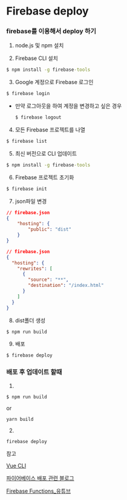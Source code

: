 # Firebase deploy

### firebase를 이용해서 deploy 하기



1. node.js 및 npm 설치



2. Firebase CLI 설치

```cmd
$ npm install -g firebase-tools
```



3. Google 계정으로 Firebase 로그인

```cmd
$ firebase login
```



- 만약 로그아웃을 하여 계정을 변경하고 싶은 경우

  ```cmd
  $ firebase logout
  ```

  

4. 모든 Firebase 프로젝트를 나열

```cmd
$ firebase list
```



5. 최신 버전으로 CLI 업데이트

```cmd
$ npm install -g firebase-tools
```



6. Firebase 프로젝트 초기화

```cmd
$ firebase init
```



7. json파일 변경

```json
// firebase.json
{
    "hosting": {
        "public": "dist"
    }
}
```



```json
// firebase.json
{
  "hosting": {
    "rewrites": [
      {
        "source": "**",
        "destination": "/index.html"
      }
    ]
  }
}
```



8. dist폴더 생성

```cmd
$ npm run build
```



9. 배포

```cmd
$ firebase deploy
```





### 배포 후 업데이트 할때

1. 

```
$ npm run build
```

or

```
yarn build
```



2. 

```
firebase deploy
```





참고



[Vue CLI](https://cli.vuejs.org/guide/deployment.html#firebase)

[파이어베이스 배포 관련 블로그](https://codingmania.tistory.com/298)

[Firebase Functions_유튜브](https://www.youtube.com/watch?v=DYfP-UIKxH0&list=PLl-K7zZEsYLkPZHe41m4jfAxUi0JjLgSM)